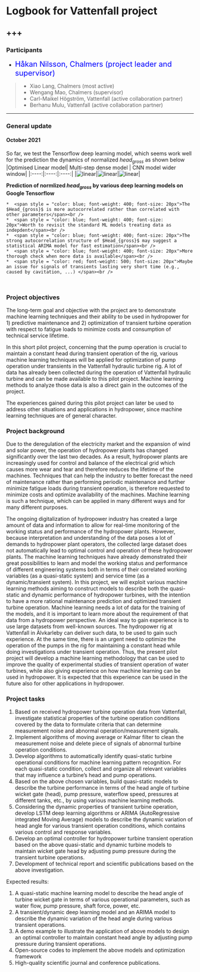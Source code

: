 # Logbook for Vattenfall project
+++
---

### Participants
* <span style = "color: blue; font-weight: 400; font-size:20px">Håkan Nilsson, Chalmers (project leader and supervisor) <br /></span>

> * Xiao Lang, Chalmers (most active)  
> * Wengang Mao, Chalmers (supervisor) 
> * Carl-Maikel Högström, Vattenfall (active collaboration partner) 
> * Berhanu Mulu, Vattenfall (active collaboration partner)
>
    
---
  
### General update
    
#### October 2021
So far, we test the Tensorflow deep learning model, which seems work well for the prediction the dynamics of normalized $head_{gross}$ as shown below
|Optimised Linear model| Multi-step dense model | CNN model wider window|
|:----:|:----:|:----:|
|![linear](./images/optimised_linear_model.png)|![linear](./images/multi_step_dense_model.png)|![linear](./images/cnn_wide_window.png)|    

**Prediction of normlized $head_{gross}$ by various deep learning models on Google Tensorflow**

    
```{admonition}  <span style = "color: blue; font-weight: 600; font-size: 25px">Remarks</span>
*  <span style = "color: blue; font-weight: 400; font-size: 20px">The $Head_{gross}$ is more autocorrelated rather than correlated with other parameters</span><br />
*  <span style = "color: blue; font-weight: 400; font-size: 20px">Worth to revisit the standard ML models treating data as indepdent</span><br />
*  <span style = "color: blue; font-weight: 400; font-size: 20px">The strong autocorrelation structure of $Head_{gross}$ may suggest a statistical ARIMA model for fast estimation</span><br />
*  <span style = "color: blue; font-weight: 400; font-size: 20px">More thorough check when more data is available</span><br />
*  <span style = "color: red; font-weight: 500; font-size: 20px">Maybe an issue for signals of transients lasting very short time (e.g., caused by cavitation, ...) </span><br />



```



### Project objectives
The long-term goal and objective with the project are to demonstrate machine learning techniques and their ability to be used in hydropower for 1) predictive maintenance and 2) optimization of transient turbine operation with respect to fatigue loads to minimize costs and consumption of technical service lifetime.

In this short pilot project, concerning that the pump operation is crucial to maintain a constant head during transient operation of the rig, various machine learning techniques will be applied for optimization of pump operation under transients in the Vattenfall hydraulic turbine rig. A lot of data has already been collected during the operation of Vattenfall hydraulic turbine and can be made available to this pilot project. Machine learning methods to analyze those data is also a direct gain in the outcomes of the project. 

The experiences gained during this pilot project can later be used to address other situations and applications in hydropower, since machine learning techniques are of general character.


### Project background
Due to the deregulation of the electricity market and the expansion of wind and solar power, the operation of hydropower plants has changed significantly over the last two decades. As a result, hydropower plants are increasingly used for control and balance of the electrical grid which causes more wear and tear and therefore reduces the lifetime of the machines. Techniques that can help the industry to better forecast the need of maintenance rather than performing periodic maintenance and further minimize fatigue loads during transient operation, is therefore requested to minimize costs and optimize availability of the machines. Machine learning is such a technique, which can be applied in many different ways and for many different purposes.

The ongoing digitalization of hydropower industry has created a large amount of data and information to allow for real-time monitoring of the working status and performance of the hydropower plants. However, because interpretation and understanding of the data poses a lot of demands to hydropower plant operators, the collected large dataset does not automatically lead to optimal control and operation of these hydropower plants. The machine learning techniques have already demonstrated their great possibilities to learn and model the working status and performance of different engineering systems both in terms of their correlated working variables (as a quasi-static system) and service time (as a dynamic/transient system). In this project, we will exploit various machine learning methods aiming to construct models to describe both the quasi-static and dynamic performance of hydropower turbines, with the intention to have a more rational maintenance prediction and optimized transient turbine operation.
Machine learning needs a lot of data for the training of the models, and it is important to learn more about the requirement of that data from a hydropower perspective. An ideal way to gain experience is to use large datasets from well-known sources. The hydropower rig at Vattenfall in Älvkarleby can deliver such data, to be used to gain such experience. At the same time, there is an urgent need to optimize the operation of the pumps in the rig for maintaining a constant head while doing investigations under transient operation. Thus, the present pilot project will develop a machine learning methodology that can be used to improve the quality of experimental studies of transient operation of water turbines, while also giving experience on how machine learning can be used in hydropower. It is expected that this experience can be used in the future also for other applications in hydropower.

### Project tasks

1. Based on received hydropower turbine operation data from Vattenfall, investigate statistical properties of the turbine operation conditions covered by the data to formulate criteria that can determine measurement noise and abnormal operation/measurement signals.
2. Implement algorithms of moving average or Kalmar filter to clean the measurement noise and delete piece of signals of abnormal turbine operation conditions.
3. Develop algorithms to automatically identify quasi-static turbine operational conditions for machine learning pattern recognition. For each quasi-static condition, collect and organize all relevant variables that may influence a turbine’s head and pump operations.
4. Based on the above chosen variables, build quasi-static models to describe the turbine performance in terms of the head angle of turbine wicket gate (head), pump pressure, waterflow speed, pressures at different tanks, etc., by using various machine learning methods. 
5.	Considering the dynamic properties of transient turbine operation, develop LSTM deep learning algorithms or ARIMA (AutoRegressive integrated Moving Average) models to describe the dynamic variation of head angle for various transient operation conditions, which contains various control and response variables.
6.	Develop an optimal controller for hydropower turbine transient operation based on the above quasi-static and dynamic turbine models to maintain wicket gate head by adjusting pump pressure during the transient turbine operations.
7.	Development of technical report and scientific publications based on the above investigation. 

Expected results: 
1.	A quasi-static machine learning model to describe the head angle of turbine wicket gate in terms of various operational parameters, such as water flow, pump pressure, shaft force, power, etc. 
2.	A transient/dynamic deep learning model and an ARIMA model to describe the dynamic variation of the head angle during various transient operations. 
3.	A demo example to illustrate the application of above models to design an optimal controller to maintain constant head angle by adjusting pump pressure during transient operations.
4.	Open-source codes to implement the above models and optimization framework
5.	High-quality scientific journal and conference publications. 
